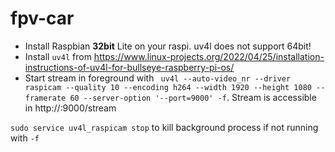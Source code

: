 # fpv-car

- Install Raspbian **32bit** Lite on your raspi. uv4l does not support 64bit!
- Install `uv4l` from https://www.linux-projects.org/2022/04/25/installation-instructions-of-uv4l-for-bullseye-raspberry-pi-os/
- Start stream in foreground with ` uv4l --auto-video_nr --driver raspicam --quality 10 --encoding h264 --width 1920 --height 1080 --framerate 60 --server-option '--port=9000' -f`. Stream is accessible in http://<raspi-ip>:9000/stream

`sudo service uv4l_raspicam stop` to kill background process if not running with `-f`
